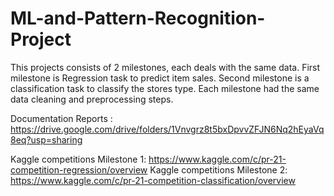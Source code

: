 # ML-and-Pattern-Recognition-Project
This projects consists of 2 milestones, each deals with the same data. First milestone is Regression task to predict item sales. Second milestone is a classification task to classify the stores type. Each milestone had the same data cleaning and preprocessing steps.

Documentation Reports : https://drive.google.com/drive/folders/1Vnvgrz8t5bxDpvvZFJN6Nq2hEyaVq8eq?usp=sharing

Kaggle competitions Milestone 1: https://www.kaggle.com/c/pr-21-competition-regression/overview
Kaggle competitions Milestone 2: https://www.kaggle.com/c/pr-21-competition-classification/overview
